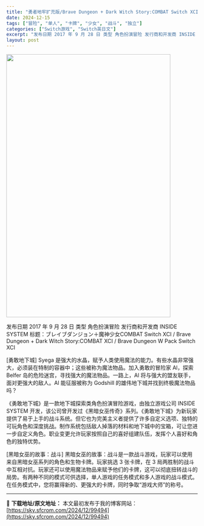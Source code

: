 ```yaml
---
title: "勇者地牢扩充版/Brave Dungeon + Dark Witch Story:COMBAT Switch XCI (2 Games)英日文"
date: 2024-12-15
tags: ["冒险", "单人", "卡牌", "少女", "战斗", "独立"]
categories: ["Switch游戏", "Switch英日文"]
excerpt: "发布日期 2017 年 9 月 28 日 类型 角色扮演冒险 发行商和开发商 INSIDE SYSTEM 标题：ブレイブダンジョン＋魔神少女COMBAT Switch XCI / Brave Dungeon + Dark Witch Story:COMBAT XCI / Brave Dungeon &hellip;"
layout: post
---
```


<img class="aligncenter size-full wp-image-99495" src="https://sky.sfcrom.com/wp-content/uploads/2024/12/2024121508064772.webp" alt="" width="432" height="692" />

发布日期 2017 年 9 月 28 日
类型 角色扮演冒险
发行商和开发商 INSIDE SYSTEM
标题：ブレイブダンジョン＋魔神少女COMBAT Switch XCI / Brave Dungeon + Dark Witch Story:COMBAT XCI / Brave Dungeon W Pack Switch XCI

[勇敢地下城]
Syega 是强大的水晶，赋予人类使用魔法的能力。有些水晶非常强大，必须装在特制的容器中；这些被称为魔法物品。加入勇敢的冒险家 Al，探索 Belfer 岛的危险迷宫，寻找强大的魔法物品。一路上，Al 将与强大的盟友联手，面对更强大的敌人。Al 能征服被称为 Godshill 的雄伟地下城并找到终极魔法物品吗？

《勇敢地下城》是一款地下城探索类角色扮演冒险游戏，由独立游戏公司 INSIDE SYSTEM 开发，该公司曾开发过《黑暗女巫传奇》系列。《勇敢地下城》为新玩家提供了易于上手的战斗系统。但它也为完美主义者提供了许多自定义选项、独特的可玩角色和深度挑战。制作系统包括敌人掉落的材料和地下城中的宝箱，可让您进一步自定义角色。职业变更允许玩家按照自己的喜好组建队伍，发挥个人喜好和角色的独特优势。

[黑暗女巫的故事：战斗]
黑暗女巫的故事：战斗是一款战斗游戏，玩家可以使用来自黑暗女巫系列的角色和生物卡牌。玩家挑选 3 张卡牌，在 3 局两胜制的战斗中互相对抗。玩家还可以使用魔法物品来赋予他们的卡牌，这可以彻底扭转战斗的局势。有两种不同的模式可供选择，单人游戏的任务模式和多人游戏的战斗模式。在任务模式中，您将赢得新的、更强大的卡牌，同时争取“游戏大师”的称号。

---
📖 **下载地址/原文地址：** 本文最初发布于我的博客网站：[https://sky.sfcrom.com/2024/12/99494](https://sky.sfcrom.com/2024/12/99494)
